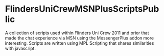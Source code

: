 # FlindersUniCrewMSNPlusScriptsPublic
 A collection of scripts used within Flinders Uni Crew 2011 and prior that made the chat experience via MSN using the MessengerPlus addon more interesting. Scripts are written using MPL Scripting that shares similarities with javascript.
